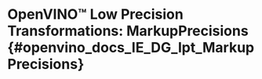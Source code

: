# OpenVINO™ Low Precision Transformations: MarkupPrecisions {#openvino_docs_IE_DG_lpt_MarkupPrecisions}
